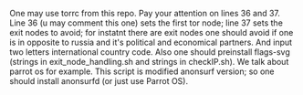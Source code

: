 One may use torrc from this repo. Pay your attention on lines 36 and 37. Line 36 (u may comment this one) sets the first tor node; line 37 sets the exit nodes to avoid; for instatnt there are exit nodes one should avoid if one is in opposite to russia and it's political and economical partners.
And input two letters international country code.
Also one should preinstall flags-svg (strings in exit_node_handling.sh and strings in checkIP.sh). We talk about parrot os for example.
This script is modified anonsurf version; so one should install anonsurfd (or just use Parrot OS).

